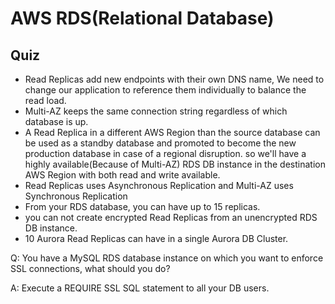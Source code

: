 # AWS RDS(Relational Database)

## Quiz

- Read Replicas add new endpoints with their own DNS name, We need to change our application to reference them individually to balance the read load.
- Multi-AZ keeps the same connection string regardless of which database is up.
- A Read Replica in a different AWS Region than the source database can be used as a standby database and promoted to become the new production database in case of a regional disruption. so we'll have a highly available(Because of Multi-AZ) RDS DB instance in the destination AWS Region with both read and write available.
- Read Replicas uses Asynchronous Replication and Multi-AZ uses Synchronous Replication
- From your RDS database, you can have up to 15 replicas.
- you can not create encrypted Read Replicas from an unencrypted RDS DB instance.
- 10 Aurora Read Replicas can have in a single Aurora DB Cluster.

Q: You have a MySQL RDS database instance on which you want to enforce SSL connections, what should you do?

A: Execute a REQUIRE SSL SQL statement to all your DB users.